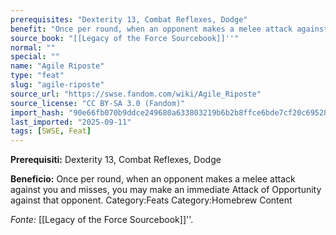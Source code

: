 ```yaml
---
prerequisites: "Dexterity 13, Combat Reflexes, Dodge"
benefit: "Once per round, when an opponent makes a melee attack against you and misses, you may make an immediate Attack of Opportunity against that opponent. Category:Feats Category:Homebrew Content"
source_book: "[[Legacy of the Force Sourcebook]]''"
normal: ""
special: ""
name: "Agile Riposte"
type: "feat"
slug: "agile-riposte"
source_url: "https://swse.fandom.com/wiki/Agile_Riposte"
source_license: "CC BY-SA 3.0 (Fandom)"
import_hash: "90e66fb070b9ddce249680a633803219b6b2b8ffce6bde7cf20c69528a2b7725"
last_imported: "2025-09-11"
tags: [SWSE, Feat]
---
```

**Prerequisiti:** Dexterity 13, Combat Reflexes, Dodge

**Beneficio:** Once per round, when an opponent makes a melee attack against you and misses, you may make an immediate Attack of Opportunity against that opponent. Category:Feats Category:Homebrew Content

*Fonte:* [[Legacy of the Force Sourcebook]]''.